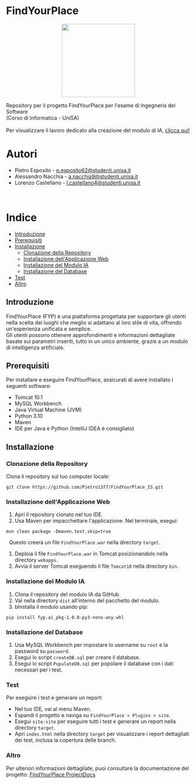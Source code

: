 # FindYourPlace
<p align="center">
  <img width="200" src="https://github.com/Pietro1377/FindYourPlace_IS/assets/145977055/58143a00-a556-4cd0-9471-35ebb1a24edd">
</p>
Repository per il progetto FindYourPlace per l'esame di Ingegneria del Software <br>(Corso di Informatica - UniSA)<br><br>
Per visualizzare il lavoro dedicato alla creazione del modulo di IA, <a href="https://github.com/Pietro1377/FindYourPlace_FIA">clicca qui!</a>

# Autori
+ Pietro Esposito - p.esposito62@studenti.unisa.it
+ Alessandro Nacchia - a.nacchia9@studenti.unisa.it
+ Lorenzo Castellano - l.castellano4@studenti.unisa.it
<br>

# Indice
+ [Introduzione](#introduzione)
+ [Prerequisiti](#prerequisiti)
+ [Installazione](#installazione)
    + [Clonazione della Repository](#clonazione-della-repository)
    + [Installazione dell'Applicazione Web](#installazione-dellapplicazione-web)
    + [Installazione del Modulo IA](#installazione-del-modulo-ia)
    + [Installazione del Database](#installazione-del-database)
+ [Test](#test)
+ [Altro](#altro)

## Introduzione
FindYourPlace (FYP) è una piattaforma progettata per supportare gli utenti nella scelta dei luoghi che meglio si adattano al loro stile di vita, offrendo un'esperienza unificata e semplice.<br>
Gli utenti possono ottenere approfondimenti e informazioni dettagliate basate sui parametri inseriti, tutto in un unico ambiente, grazie a un modulo di intelligenza artificiale.

## Prerequisiti
Per installare e eseguire FindYourPlace, assicurati di avere installato i seguenti software:
+ Tomcat 10.1
+ MySQL Workbench
+ Java Virtual Machine (JVM)
+ Python 3.10
+ Maven
+ IDE per Java e Python (IntelliJ IDEA è consigliato)

## Installazione
### Clonazione della Repository
Clona il repository sul tuo computer locale:
```
git clone https://github.com/Pietro1377/FindYourPlace_IS.git
```

### Installazione dell'Applicazione Web
1. Apri il repository clonato nel tuo IDE.
2. Usa Maven per impacchettare l'applicazione. Nel terminale, esegui:
```
mvn clean package -Dmaven.test.skip=true
```
&nbsp;&nbsp;Questo creerà un file `FindYourPlace.war` nella directory `target`.
1. Deploia il file `FindYourPlace.war` in Tomcat posizionandolo nella directory `webapps`.
2. Avvia il server Tomcat eseguendo il file `Tomcat10` nella directory `bin`.

### Installazione del Modulo IA
1. Clona il repository del modulo IA da GitHub.
2. Vai nella directory `dist` all'interno del pacchetto del modulo.
3. bInstalla il modulo usando pip:
```
pip install fyp.ai_pkg-1.0.0-py3-none-any.whl
```

### Installazione del Database
1. Usa MySQL Workbench per impostare lo username su `root` e la password su `password`.
2. Esegui lo script `createDB.sql` per creare il database.
3. Esegui lo script `PopulateDB.sql` per popolare il database con i dati necessari per i test.

### Test
Per eseguire i test e generare un report:
+ Nel tuo IDE, vai al menu Maven.
+ Espandi il progetto e naviga su `FindYourPlace > Plugins > site`.
+ Esegui `site:site` per eseguire tutti i test e generare un report nella directory `target`.
+ Apri `index.html` nella directory `target` per visualizzare i report dettagliati dei test, inclusa la copertura delle branch.

### Altro
Per ulteriori informazioni dettagliate, puoi consultare la documentazione del progetto: [FindYourPlace ProjectDocs](https://github.com/FireLion137/FindYourPlace_IS/tree/main/projectDocs/Prodotto)
